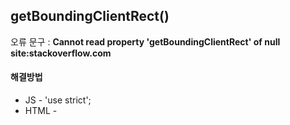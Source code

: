 <h2> getBoundingClientRect() </h2>

<p> 오류 문구 : <strong>Cannot read property 'getBoundingClientRect' of null site:stackoverflow.com</strong></p>
  <h4>해결방법</h4>
  <ul>
  <li>JS - 'use strict'; </li>
  <li>HTML - <script src="main.js" defer /></li>
</ul>
